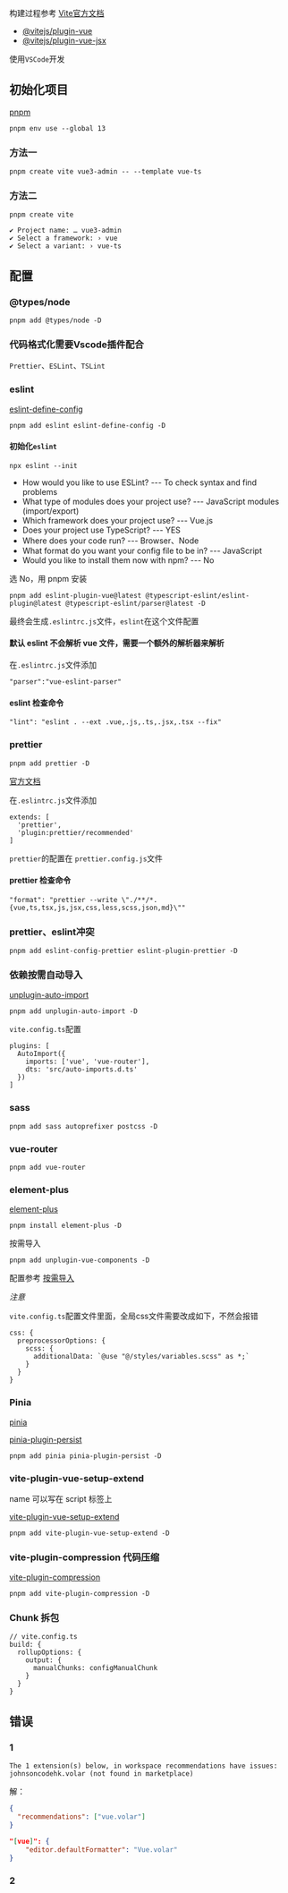 构建过程参考 [Vite官方文档](https://cn.vitejs.dev/)

* [@vitejs/plugin-vue](https://github.com/vitejs/vite/tree/main/packages/plugin-vue)
* [@vitejs/plugin-vue-jsx](https://github.com/vitejs/vite/tree/main/packages/plugin-vue-jsx)


使用`VSCode`开发

## 初始化项目

[pnpm](https://www.pnpm.cn/)

```
pnpm env use --global 13
```

### 方法一

```
pnpm create vite vue3-admin -- --template vue-ts
```

### 方法二

```
pnpm create vite

✔ Project name: … vue3-admin
✔ Select a framework: › vue
✔ Select a variant: › vue-ts
```

## 配置

### @types/node

```
pnpm add @types/node -D
```

### 代码格式化需要Vscode插件配合

`Prettier`、`ESLint`、`TSLint`

### eslint

[eslint-define-config](https://www.npmjs.com/package/eslint-define-config)

```
pnpm add eslint eslint-define-config -D
```

#### 初始化`eslint`

```
npx eslint --init
```

- How would you like to use ESLint? --- To check syntax and find problems
- What type of modules does your project use? --- JavaScript modules (import/export)
- Which framework does your project use? --- Vue.js
- Does your project use TypeScript? --- YES
- Where does your code run? --- Browser、Node
- What format do you want your config file to be in? --- JavaScript
- Would you like to install them now with npm? --- No

选 No，用 pnpm 安装

```
pnpm add eslint-plugin-vue@latest @typescript-eslint/eslint-plugin@latest @typescript-eslint/parser@latest -D
```

最终会生成`.eslintrc.js`文件，`eslint`在这个文件配置

#### 默认 eslint 不会解析 vue 文件，需要一个额外的解析器来解析

在`.eslintrc.js`文件添加

```
"parser":"vue-eslint-parser"
```

#### eslint 检查命令

```
"lint": "eslint . --ext .vue,.js,.ts,.jsx,.tsx --fix"
```

### prettier

```
pnpm add prettier -D
```

[官方文档](https://prettier.io/docs/en/options.html)

在`.eslintrc.js`文件添加

```
extends: [
  'prettier',
  'plugin:prettier/recommended'
]
```

`prettier`的配置在 `prettier.config.js`文件

#### prettier 检查命令

```
"format": "prettier --write \"./**/*.{vue,ts,tsx,js,jsx,css,less,scss,json,md}\""
```

### prettier、eslint冲突

```
pnpm add eslint-config-prettier eslint-plugin-prettier -D
```

### 依赖按需自动导入

[unplugin-auto-import](https://github.com/antfu/unplugin-auto-import)

```
pnpm add unplugin-auto-import -D
```

`vite.config.ts`配置

```
plugins: [
  AutoImport({
    imports: ['vue', 'vue-router'],
    dts: 'src/auto-imports.d.ts'
  })
]
```


### sass

```
pnpm add sass autoprefixer postcss -D
```

### vue-router

```
pnpm add vue-router
```

### element-plus

[element-plus](https://element-plus.org/zh-CN/#/zh-CN)

```
pnpm install element-plus -D
```

按需导入

```
pnpm add unplugin-vue-components -D
```

配置参考 [按需导入](https://element-plus.org/zh-CN/guide/quickstart.html#%E6%8C%89%E9%9C%80%E5%AF%BC%E5%85%A5)

*注意*

`vite.config.ts`配置文件里面，全局css文件需要改成如下，不然会报错

```
css: {
  preprocessorOptions: {
    scss: {
      additionalData: `@use "@/styles/variables.scss" as *;`
    }
  }
}
```

### Pinia

[pinia](https://github.com/vuejs/pinia)

[pinia-plugin-persist](https://seb-l.github.io/pinia-plugin-persist/)

```
pnpm add pinia pinia-plugin-persist -D
```

### vite-plugin-vue-setup-extend

name 可以写在 script 标签上

[vite-plugin-vue-setup-extend](https://github.com/vbenjs/vite-plugin-vue-setup-extend)

```
pnpm add vite-plugin-vue-setup-extend -D
```

### vite-plugin-compression 代码压缩

[vite-plugin-compression](https://github.com/vbenjs/vite-plugin-compression)

```
pnpm add vite-plugin-compression -D
```

### Chunk 拆包

```
// vite.config.ts
build: {
  rollupOptions: {
    output: {
      manualChunks: configManualChunk
    }
  }
}
```

## 错误

### 1

```
The 1 extension(s) below, in workspace recommendations have issues: johnsoncodehk.volar (not found in marketplace)
```

解：

``` extensions.json
{
  "recommendations": ["vue.volar"]
}
```

``` settings.json
"[vue]": {
    "editor.defaultFormatter": "Vue.volar"
}
```

### 2

```

```